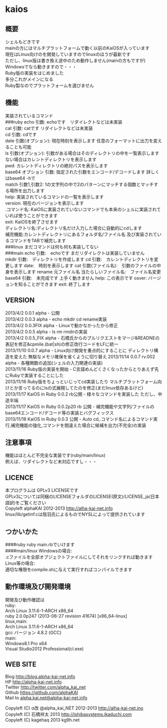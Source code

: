 kaios
==================
  
  
概要
------------------
シェルもどきです  
mainの方にはマルチプラットフォームで動く以前のKaiOSが入っています  
現在はLinux向けのを開発していますのでlinuxのほうが最新です  
ただし、linux版は書き換え途中のため動作しません(mainの方もですが)  
Windowsでなら動きますので・・・  
Ruby版の実装をはじめました  
多分これがメインになる  
Ruby製なのでプラットフォームを選びません  
  
  
機能
-----------------
実装されているコマンド  
###ruby
    echo 引数: echoです　リダイレクトなどは未実装  
    cat 引数: catです リダイレクトなどは未実装  
    cd 引数: cdです  
    date 引数(オプション): 現在時刻を表示します 任意のフォーマットに出力を変えることも可能  
    ls 引数(オプション): 引数がある場合はそのディレクトリの中を一覧表示します ない場合はカレントディレクトリを表示します  
    pwd: カレントディレクトリの絶対パスを表示します  
    base64 オプション 引数: 指定された引数をエンコード/デコードします 詳しくはbase64 -hで  
    match 引数1,引数2: 1の文字列の中で2のパターンにマッチする個数とマッチする場所を出力します  
    help: 実装されているコマンドの一覧を表示します  
    version: 現在のバージョンを表示します  
    .コマンド名: KaiOSに実装されていないコマンドでも本来のシェルに実装されていれば使うことができます  
    exit: KaiOSを終了させます  
    ディレクトリ名:ディレクトリ名だけ入力した場合に自動的にcdします  
    補完機能:カレントディレクトリにあるフォルダ名/ファイル名 及び実装されているコマンドをTABで補完します  
###linux
    まだコマンドは何も何も実装してない  
###main
    echo 引数:　echoです まだリダイレクトは実装していません  
    mkdir 引数:　ディレクトリを作成します
    cd 引数:　カレントディレクトリを変更します
    date:　時刻を表示します
    cat 引数(ファイル名):　引数のファイルの中身を表示します
    rename 元ファイル名 当たらしいファイル名:　ファイル名変更
    base64 引数:　未完成です 上手く動きません
    help: この表示です
    osver: バージョンを知ることができます
    exit: 終了します

  
VERSION
-----------------
2013/4/2 0.0.1 alpha - 公開  
2013/4/2 0.0.3 alpha - echo mkdir cd rename実装  
2013/4/2 0.0.3FIX alpha - Linuxで動かなかったから修正  
2013/4/2 0.0.5 alpha - ls rm rmdirの実装  
2013/4/2 0.0.5_FIX alpha - 石橋氏からのプルリクエストをマージ&READNEの表記を修正&cpmile.(bat|sh)の修正改行コードをLFに統一  
2013/11/10 0.0.7 alpha - Linux向け開発を重点的にすることに ディレクトリ構造を変えた 無駄なメモリ確保を省くように切り替え 
2013/11/14 0.0.7 rv.002 alpha - 各種関数の追加(シェルの入力関連の実装)  
2013/11/16 Ruby版の実装を開始 - C言語めんどくさくなったからとりあえず先にRubyで実装することにした  
2013/11/16 Ruby版をちょっといじってcd実装したり マルチプラットフォーム向けとか言ってるのにlsの式展開してたのを修正(まだlinux依存あるけど)  
2013/11/17 KaiOS in Ruby 0.0.2 rb公開 - 様々なコマンドを実装した ただし、中途半端  
2013/11/17 KaiOS in Ruby 0.0.2p20 rb 公開 - 補完機能や文字列/ファイルのbase64エンコード/デコード等の実装とバグフィックス  
2013/11/18 KaiOS in Ruby 0.0.3 公開 - Auto cd,.コマンド名によるコマンド実行,補完機能の強化,コマンドを間違えた場合に候補を出力(不完全)の実装  

  
注意事項
-----------------
機能はほとんど不完全な実装です(ruby/main/linux)  
例えば、リダイレクトなど未対応ですし・・・  
  
  
LICENCE
-----------------
本プログラムは GPLv3 LICENSEです  
GPLv3については同梱のLICENSEフォルダのLICENSE(原文)/LICENSE_ja(日本語訳)をご覧ください  
Copyleft alphaKAI 2012-2013 http://alha-kai-net.info  
linux/lib/getinf.cは陰羽氏によるものでNYSLによって提供されています  
  
  
つかいかた
-------------------
####ruby
    ruby main.rbでいけます  
####main/linux
    Windowsの場合:  
    .cファイルを全部オブジェクトファイルにしてそれをリンクすれば動きます  
    Linux等の場合:  
    適切な権限をcompile.shに与えて実行すればコンパイルできます  
  
  
動作環境及び開発環境
--------------------
開発及び動作確認は  
ruby:  
Arch Linux 3.11.6-1-ARCH x86_64  
ruby 2.0.0p247 (2013-06-27 revision 41674) [x86_64-linux]  
linux,main:  
Arch Linux 3.11.6-1-ARCH x86_64  
gcc バージョン 4.8.2 (GCC)  
main:  
Windows8.1 Pro x64  
Visual Studio2012 Professional(cl.exe)  
  
   
WEB SITE
-------------------
Blog <http://blog.alpha-kai-net.info>  
HP <http://alpha-kai-net.info>  
Twitter <http://twitter.com/alpha_kai_net>  
Github <https://github.com/alphaKAI>  
Mail to <alpha.kai.net@alpha-kai-net.info>  
  
  
Copyleft (C) α改 @alpha_kai_NET 2012-2013 http://alha-kai-net.ino  
Copyleft (C) 石橋祥太 2013 http://ishibasystems.ikaduchi.com  
Copyleft (C) kagehaq 2013 kg9h.net  
